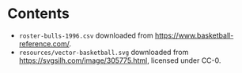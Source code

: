 Contents
=======

* `roster-bulls-1996.csv` downloaded from https://www.basketball-reference.com/.
* `resources/vector-basketball.svg` downloaded from https://svgsilh.com/image/305775.html, licensed under CC-0.
